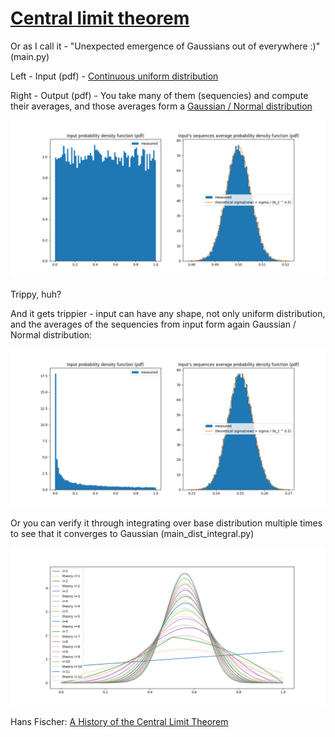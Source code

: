 # [Central limit theorem](https://en.wikipedia.org/wiki/Central_limit_theorem)

Or as I call it - "Unexpected emergence of Gaussians out of everywhere :)" (main.py)

Left - Input (pdf) - [Continuous uniform distribution](https://en.wikipedia.org/wiki/Continuous_uniform_distribution)

Right - Output (pdf) - You take many of them (sequencies) and compute their averages, and those averages form a [Gaussian / Normal distribution](https://en.wikipedia.org/wiki/Normal_distribution)

![fig1](./images/example01.png)

Trippy, huh?

And it gets trippier - input can have any shape, not only uniform distribution, and the averages of the sequencies from input form again Gaussian / Normal distribution:

![fig2](./images/example02.png)

Or you can verify it through integrating over base distribution multiple times to see that it converges to Gaussian (main_dist_integral.py)

![fig3](./images/example03_dist_integ.png)

Hans Fischer: [A History of the Central Limit Theorem](https://link.springer.com/book/10.1007/978-0-387-87857-7)
